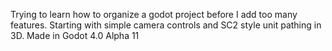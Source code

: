 Trying to learn how to organize a godot project before I add too many features. Starting with simple camera controls and SC2 style unit pathing in 3D. Made in Godot 4.0 Alpha 11
